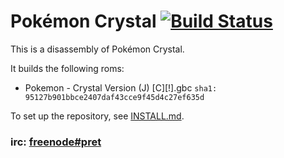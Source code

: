 # Pokémon Crystal [![Build Status][travis-badge]][travis]

This is a disassembly of Pokémon Crystal.

It builds the following roms:

* Pokemon - Crystal Version (J) [C][!].gbc `sha1: 95127b901bbce2407daf43cce9f45d4c27ef635d`

To set up the repository, see [INSTALL.md](INSTALL.md).

### irc: [freenode#pret][irc]

[irc]: https://kiwiirc.com/client/irc.freenode.net/?#pret
[travis]: https://travis-ci.org/pret/pokecrystal
[travis-badge]: https://travis-ci.org/pret/pokecrystal.svg?branch=master
